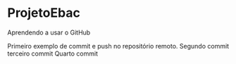 # ProjetoEbac
Aprendendo a usar o GitHub 

Primeiro exemplo de commit e push no repositório remoto. 
Segundo commit 
terceiro commit 
Quarto commit 

